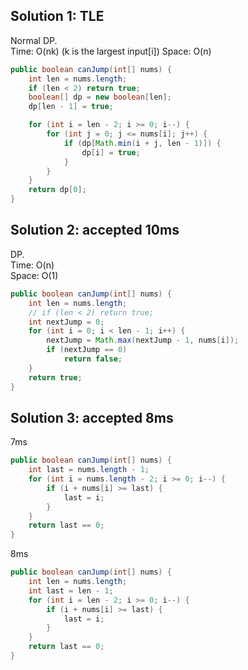 ## Solution 1: TLE  

Normal DP.   
Time: O(nk) (k is the largest input[i])
Space: O(n)

```java
public boolean canJump(int[] nums) {
    int len = nums.length;
    if (len < 2) return true;
    boolean[] dp = new boolean[len];
    dp[len - 1] = true;

    for (int i = len - 2; i >= 0; i--) {
        for (int j = 0; j <= nums[i]; j++) {
            if (dp[Math.min(i + j, len - 1)]) {
                dp[i] = true;
            }
        }    
    }
    return dp[0];
}
```

## Solution 2: accepted 10ms

DP.  
Time: O(n)  
Space: O(1)  

```java
public boolean canJump(int[] nums) {
    int len = nums.length;
    // if (len < 2) return true;
    int nextJump = 0;
    for (int i = 0; i < len - 1; i++) {
        nextJump = Math.max(nextJump - 1, nums[i]);
        if (nextJump == 0)
            return false;
    }
    return true;
}
```


## Solution 3: accepted 8ms

7ms 
```java
public boolean canJump(int[] nums) {
    int last = nums.length - 1;
    for (int i = nums.length - 2; i >= 0; i--) {
        if (i + nums[i] >= last) {
            last = i;
        } 
    }
    return last == 0;
}
```

8ms  
```java
public boolean canJump(int[] nums) {
    int len = nums.length;
    int last = len - 1;
    for (int i = len - 2; i >= 0; i--) {
        if (i + nums[i] >= last) {
            last = i;
        } 
    }
    return last == 0;
}
```
